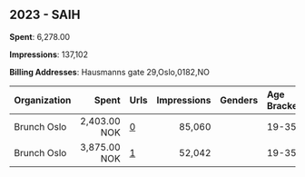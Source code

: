 ## 2023 - SAIH 
**Spent**: 6,278.00

**Impressions**: 137,102

**Billing Addresses**: Hausmanns gate 29,Oslo,0182,NO

|Organization|Spent|Urls|Impressions|Genders|Age Brackets|Country Codes|
|:---|---:|:---|---:|:---|:---|:---|
|Brunch Oslo|2,403.00 NOK|[0](https://www.snap.com/political-ads/asset/76c6273bfeef963e4ba2ac979abd56f80c303478a5ee72a6486eaee1a13d5385?mediaType=mp4)|85,060||19-35|norway|
|Brunch Oslo|3,875.00 NOK|[1](https://www.snap.com/political-ads/asset/76c6273bfeef963e4ba2ac979abd56f80c303478a5ee72a6486eaee1a13d5385?mediaType=mp4)|52,042||19-35|norway|
